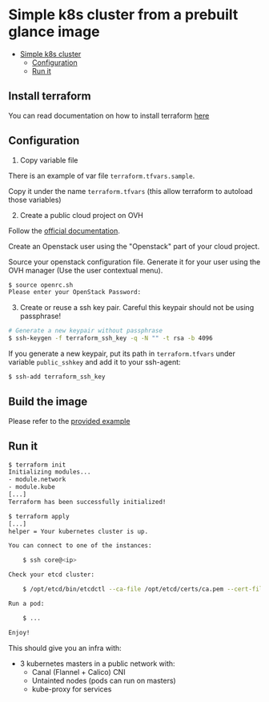 # Simple k8s cluster from a prebuilt glance image


- [Simple k8s cluster](#simple-k8s-cluster)
    - [Configuration](#configuration)
    - [Run it](#run-it)
    
## Install terraform

You can read documentation on how to install terraform [here](https://www.terraform.io/intro/getting-started/install.html)

## Configuration
1. Copy variable file

There is an example of var file `terraform.tfvars.sample`.

Copy it under the name `terraform.tfvars` (this allow terraform to autoload those variables)

2. Create a public cloud project on OVH

Follow the [official documentation](https://docs.ovh.com/gb/en/public-cloud/getting_started_with_public_cloud_logging_in_and_creating_a_project/).

Create an Openstack user using the "Openstack" part of your cloud project. 

Source your openstack configuration file. Generate it for your user using the OVH manager (Use the user contextual menu). 

```bash
$ source openrc.sh
Please enter your OpenStack Password: 

```

3. Create or reuse a ssh key pair. Careful this keypair should not be using passphrase!

```bash
# Generate a new keypair without passphrase
$ ssh-keygen -f terraform_ssh_key -q -N "" -t rsa -b 4096
```

If you generate a new keypair, put its path in `terraform.tfvars` under variable `public_sshkey` and add it to your ssh-agent:
```bash
$ ssh-add terraform_ssh_key
```

## Build the image

Please refer to the [provided example](../k8s-glance-image/README.md)

## Run it

```bash
$ terraform init
Initializing modules...
- module.network
- module.kube
[...]
Terraform has been successfully initialized!

$ terraform apply
[...]
helper = Your kubernetes cluster is up.

You can connect to one of the instances:

    $ ssh core@<ip>

Check your etcd cluster:

    $ /opt/etcd/bin/etcdctl --ca-file /opt/etcd/certs/ca.pem --cert-file /opt/etcd/certs/cert.pem --key-file /opt/etcd/certs/cert-key.pem --endpoints https://54.36.112.50:2379 member list

Run a pod:

    $ ...

Enjoy!
```

This should give you an infra with:

* 3 kubernetes masters in a public network with:
  * Canal (Flannel + Calico) CNI
  * Untainted nodes (pods can run on masters)
  * kube-proxy for services
